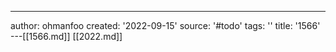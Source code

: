 ---
author: ohmanfoo
created: '2022-09-15'
source: '#todo'
tags: ''
title: '1566'
---[[1566.md]]
[[2022.md]]

